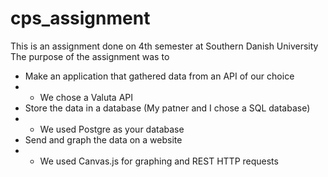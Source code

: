 # cps_assignment
This is an assignment done on 4th semester at Southern Danish University
The purpose of the assignment was to
* Make an application that gathered data from an API of our choice
* * We chose a Valuta API
* Store the data in a database (My patner and I chose a SQL database)
* * We used Postgre as your database
* Send and graph the data on a website
* * We used Canvas.js for graphing and REST HTTP requests 
